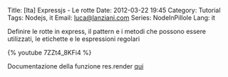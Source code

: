 Title: [Ita] Expressjs - Le rotte
Date: 2012-03-22 19:45
Category: Tutorial
Tags: Nodejs, it
Email: luca@lanziani.com
Series: NodeInPillole
Lang: it

Definire le rotte in express, il pattern e i metodi che possono essere utilizzati, le etichette e le espressioni regolari

{% youtube 7ZZt4_8KFi4 %}

Documentazione della funzione res.render [qui][1]

[1]: http://expressjs.com/2x/guide.html#res.render%28%29

